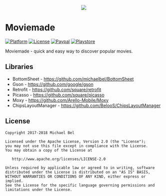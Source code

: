[github-url]:     https://github.com/michaelbel/moviemade
[paypal-url]:     https://paypal.me/michaelbel
[licence-url]:    http://www.apache.org/licenses/LICENSE-2.0
[googleplay-url]: https://play.google.com/store/apps/details?id=org.michaelbel.moviemade

[launcher-path]: ../master/app/src/main/res/mipmap-xxxhdpi/ic_launcher.png

[platform-badge]:   https://img.shields.io/badge/Platform-Android-F3745F.svg
[paypal-badge]:     https://img.shields.io/badge/Donate-Paypal-F3745F.svg
[license-badge]:    https://img.shields.io/badge/License-Apache_v2.0-F3745F.svg
[googleplay-badge]: https://img.shields.io/badge/Google_Play-Demo-F3745F.svg

<!---------------------------------------------------------------------------------------------------->

<p align="center">
  <img src="../master/app/src/main/res/mipmap-xxxhdpi/ic_launcher.png"/>
</p>

<!-- [![Launcher][launcher-path]][github-url] -->
# Moviemade
[![Platform][platform-badge]][github-url]
[![License][license-badge]][licence-url]
[![Paypal][paypal-badge]][paypal-url]
[![Playstore][googleplay-badge]][googleplay-url]

Moviemade - quick and easy way to discover popular movies.

## Libraries

 * BottomSheet - https://github.com/michaelbel/BottomSheet
 * Gson - https://github.com/google/gson
 * Retrofit - https://github.com/square/retrofit
 * Picasso - https://github.com/square/picasso
 * Moxy - https://github.com/Arello-Mobile/Moxy
 * ChipsLayoutManager - https://github.com/BelooS/ChipsLayoutManager

## License

    Copyright 2017-2018 Michael Bel

    Licensed under the Apache License, Version 2.0 (the "License");
    you may not use this file except in compliance with the License.
    You may obtain a copy of the License at

       http://www.apache.org/licenses/LICENSE-2.0

    Unless required by applicable law or agreed to in writing, software
    distributed under the License is distributed on an "AS IS" BASIS,
    WITHOUT WARRANTIES OR CONDITIONS OF ANY KIND, either express or implied.
    See the License for the specific language governing permissions and
    limitations under the License.
